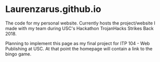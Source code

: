 # Laurenzarus.github.io
The code for my personal website. Currently hosts the project/website I made with my team during USC's Hackathon TrojanHacks Strikes Back 2018.

Planning to implement this page as my final project for ITP 104 - Web Publishing at USC. At that point the homepage will contain a link to the bingo game.
